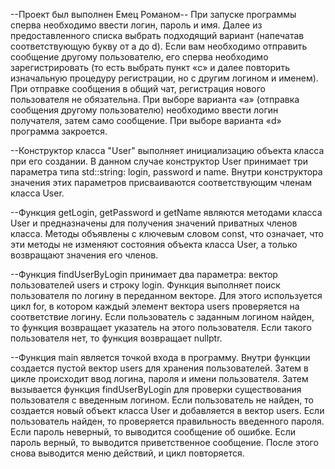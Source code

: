 --Проект был выполнен Емец Романом--
При запуске программы сперва необходимо ввести логин, пароль и имя. Далее из предоставленного списка выбрать подходящий вариант (напечатав соответствующую букву от a до d). Если вам необходимо отправить сообщение другому пользователю, его сперва необходимо зарегистрировать (то есть выбрать пункт «c» и далее повторить изначальную процедуру регистрации, но с другим логином и именем). При отправке сообщения в общий чат, регистрация нового пользователя не обязательна. При выборе варианта «a» (отправка сообщения другому пользователю) необходимо ввести логин получателя, затем само сообщение. При выборе варианта «d» программа закроется.

--Конструктор класса "User" выполняет инициализацию объекта класса при его создании. В данном случае конструктор User принимает три параметра типа std::string: login, password и name. Внутри конструктора значения этих параметров присваиваются соответствующим членам класса User.

--Функция getLogin, getPassword и getName являются методами класса User и предназначены для получения значений приватных членов класса. Методы объявлены с ключевым словом const, что означает, что эти методы не изменяют состояния объекта класса User, а только возвращают значения его членов.

--Функция findUserByLogin принимает два параметра: вектор пользователей users и строку login. Функция выполняет поиск пользователя по логину в переданном векторе. Для этого используется цикл for, в котором каждый элемент вектора users проверяется на соответствие логину. Если пользователь с заданным логином найден, то функция возвращает указатель на этого пользователя. Если такого пользователя нет, то функция возвращает nullptr.

--Функция main является точкой входа в программу. Внутри функции создается пустой вектор users для хранения пользователей. Затем в цикле происходит ввод логина, пароля и имени пользователя. Затем вызывается функция findUserByLogin для проверки существования пользователя с введенным логином. Если пользователь не найден, то создается новый объект класса User и добавляется в вектор users. Если пользователь найден, то проверяется правильность введенного пароля. Если пароль неверный, то выводится сообщение об ошибке. Если пароль верный, то выводится приветственное сообщение. После этого снова выводится меню действий, и цикл повторяется.
